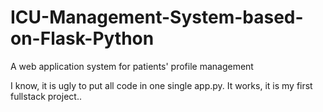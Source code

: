 # ICU-Management-System-based-on-Flask-Python
A web application system for patients' profile management

I know, it is ugly to put all code in one single app.py.
It works, it is my first fullstack project..
